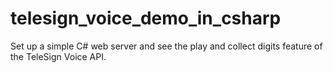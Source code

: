 # telesign_voice_demo_in_csharp
Set up a simple C# web server and see the play and collect digits feature of the TeleSign Voice API. 

